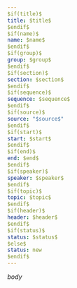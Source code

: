 ```yaml
---
$if(title)$
title: $title$
$endif$
$if(name)$
name: $name$
$endif$
$if(group)$
group: $group$
$endif$
$if(section)$
section: $section$
$endif$
$if(sequence)$
sequence: $sequence$
$endif$
$if(source)$
source: "$source$"
$endif$
$if(start)$
start: $start$
$endif$
$if(end)$
end: $end$
$endif$
$if(speaker)$
speaker: $speaker$
$endif$
$if(topic)$
topic: $topic$
$endif$
$if(header)$
header: $header$
$endif$
$if(status)$
status: $status$
$else$
status: new 
$endif$ 
---
```


$body$
